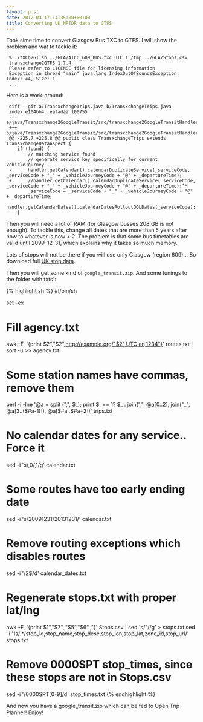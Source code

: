 ```yaml
---
layout: post
date: 2012-03-17T14:35:00+00:00
title: Converting UK NPTDR data to GTFS
---
```


Took sime time to convert Glasgow Bus TXC to GTFS. I will show the problem and wat to tackle it:

     % ./tXCh2GT.sh ../GLA/ATCO_609_BUS.txc UTC 1 /tmp ../GLA/Stops.csv 
     transxchange2GTFS 1.7.4
     Please refer to LICENSE file for licensing information
     Exception in thread "main" java.lang.IndexOutOfBoundsException: Index: 44, Size: 1
     ...

Here is a work-around:

     diff --git a/TransxchangeTrips.java b/TransxchangeTrips.java
     index e104bb4..eafadaa 100755
     --- a/java/Transxchange2GoogleTransit/src/transxchange2GoogleTransitHandler/TransxchangeTrips.java
     +++ b/java/Transxchange2GoogleTransit/src/transxchange2GoogleTransitHandler/TransxchangeTrips.java
     @@ -225,7 +225,8 @@ public class TransxchangeTrips extends TransxchangeDataAspect {
        if (found) {
            // matching service found
            // generate service key specifically for current VehicleJourney
     -      handler.getCalendar().calendarDuplicateService(_serviceCode, _serviceCode + "_" + _vehicleJourneyCode + "@" + _departureTime);
     +      //handler.getCalendar().calendarDuplicateService(_serviceCode, _serviceCode + "_" + _vehicleJourneyCode + "@" + _departureTime);^M
            _serviceCode = _serviceCode + "_" + _vehicleJourneyCode + "@" + _departureTime;
            handler.getCalendarDates().calendarDatesRolloutOOLDates(_serviceCode);
        }

Then you will need a lot of RAM (for Glasgow busses 208 GB is not enough). To
tackle this, change all dates that are more than 5 years after now to whatever
is now + 2. The problem is that some bus timetables are valid until 2099-12-31,
which explains why it takes so much memory.

Lots of stops will not be there if you will use only Glasgow (region 609)... So
download full [UK stop data][1].

Then you will get some kind of `google_transit.zip`. And some tunings to the folder with txts':

{% highlight sh %}
#!/bin/sh

set -ex

# Fill agency.txt
awk -F, '{print $2","$2",http://example.org/"$2",UTC,en,1234"}' routes.txt | sort -u >> agency.txt

# Some station names have commas, remove them
perl -i -lne '@a = split (",", $_); print $. == 1? $_ : join(",", @a[0..2], join("_", @a[3..($#a-1)]), @a[$#a..$#a+2])' trips.txt

# No calendar dates for any service.. Force it
sed -i 's/,0/,1/g' calendar.txt

# Some routes have too early ending date
sed -i 's/20091231/20131231/' calendar.txt

# Remove routing exceptions which disables routes
sed -i '/2$/d' calendar_dates.txt

# Regenerate stops.txt with proper lat/lng
awk -F, '{print $1","$7",,"$5","$6",,"}' Stops.csv | sed 's/"//g' > stops.txt
sed -i '1s/.*/stop_id,stop_name,stop_desc,stop_lon,stop_lat,zone_id,stop_url/' stops.txt

# Remove 0000SPT stop_times, since these stops are not in Stops.csv
sed -i '/0000SPT[0-9]/d' stop_times.txt
{% endhighlight %}

And now you have a google_transit.zip which can be fed to Open Trip Planner! Enjoy!

[1]: http://nptdr.dft.gov.uk/October-2011/Single%20Zips/NaPTANcsv.zip
